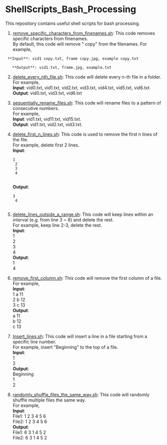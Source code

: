 # ShellScripts_Bash_Processing
This repository contains useful shell scripts for bash processing. 

   1. [remove_specific_characters_from_finenames.sh](https://github.com/BumbleBee0819/ShellScripts_Bash_Processing/blob/master/remove_specific_characters_from_finenames.sh): This code removes specific characters from finenames.<br />
   By default, this code will remove " copy" from the filenames. For example, <br />
   <pre><code> **Input**: vid1 copy.txt, frame copy.jpg, example copy.txt<br />
   **Output**: vid1.txt, frame.jpg, example.txt<br /></code></pre>
   
   2. [delete_every_nth_file.sh](https://github.com/BumbleBee0819/ShellScripts_Bash_Processing/blob/master/delete_every_nth_file.sh): This code will delete every n-th file in a folder.<br />
   For example,<br />
   **Input**: vid0.txt, vid1.txt, vid2.txt, vid3.txt, vid4.txt, vid5.txt, vid6.txt<br />
   **Output**: vid0.txt, vid3.txt, vid6.txt<br />
   
   3. [sequentially_rename_files.sh](https://github.com/BumbleBee0819/ShellScripts_Bash_Processing/blob/master/sequentially_rename_files.sh): This code will rename files to a pattern of consecutive numbers.<br />
   For example, <br />
   **Input**: vid1.txt, vid11.txt, vid15.txt.<br />
   **Output**: vid1.txt, vid2.txt, vid3.txt.<br />
   
   4. [delete_first_n_lines.sh](https://github.com/BumbleBee0819/ShellScripts_Bash_Processing/blob/master/delete_first_n_lines.sh): This code is used to remove the first n lines of the file.<br />
   For example, delete first 2 lines. <br />
   **Input**:  <pre><code>1<br />
               2<br />
               3<br />
               4<br /> 
               </code></pre>
   **Output**: <pre><code>3<br />
               4<br />
               </code></pre>

   5. [delete_lines_outside_a_range.sh](https://github.com/BumbleBee0819/ShellScripts_Bash_Processing/blob/master/delete_lines_outside_a_range.sh): This code will keep lines within an interval (e.g. from line 3 ~ 8) and delete the rest.<br />
   For example, keep line 2-3, delete the rest. <br />
   **Input**: <br />
              1<br />
              2<br />
              3<br />
              4<br />
   **Output**: <br />
               1<br />
               4<br />
               
   6. [remove_first_column.sh](https://github.com/BumbleBee0819/ShellScripts_Bash_Processing/blob/master/remove_first_column.sh): This code will remove the first column of a file.<br />
  For example, <br />
  **Input**: <br />
              1 a 11<br />
              2 b 12<br />
              3 c 13<br />
   **Output**: <br />
               a 11<br />
               b 12<br />
               c 13<br />
               
   7. [Insert_lines.sh](https://github.com/BumbleBee0819/ShellScripts_Bash_Processing/blob/master/Insert_lines.sh): This code will insert a line in a file starting from a specific line number.<br />
   For example, insert "Beginning" to the top of a file. <br />
   **Input**: <br />
              1<br />
              2<br />
   **Output**: <br />
               Beginning<br />
               1<br />
               2<br />   
   
   8. [randomly_shuffle_files_the_same_way.sh](https://github.com/BumbleBee0819/ShellScripts_Bash_Processing/blob/master/randomly_shuffle_files_the_same_way.sh): This code will randomly shuffle multiple files the same way.<br />
   For example, <br />
   **Input**: <br />
              File1: <line> 1 2 3 4 5 6 <br />
              File2: <line> 1 2 3 4 5 6 <br />
   **Output**: <br />
              File1: <line> 6 3 1 4 5 2 <br />
              File2: <line> 6 3 1 4 5 2 <br />   
   
   
   
   
   
